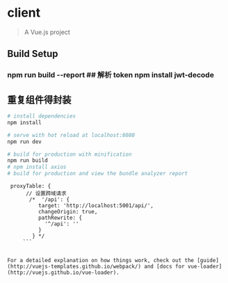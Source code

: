 # client

> A Vue.js project

## Build Setup

### npm run build --report ## 解析 token npm install jwt-decode

## 重复组件得封装

```bash
# install dependencies
npm install

# serve with hot reload at localhost:8080
npm run dev

# build for production with minification
npm run build
# npm install axios
# build for production and view the bundle analyzer report

```

````
 proxyTable: {
      // 设置跨域请求
       /*  '/api': {
          target: 'http://localhost:5001/api/',
          changeOrigin: true,
          pathRewrite: {
            '^/api': ''
          }
        } */
     ```


For a detailed explanation on how things work, check out the [guide](http://vuejs-templates.github.io/webpack/) and [docs for vue-loader](http://vuejs.github.io/vue-loader).
````
